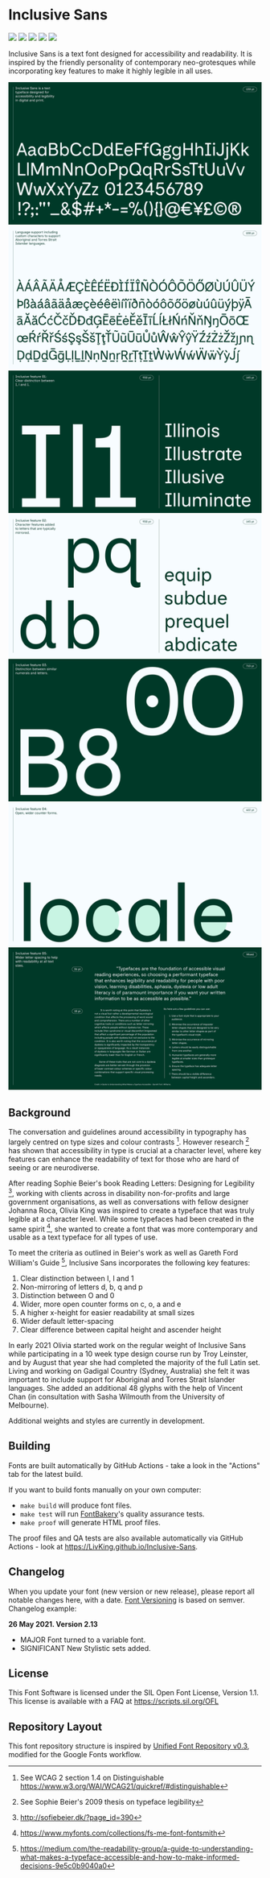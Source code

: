 
# Inclusive Sans

[![][Fontbakery]](https://LivKing.github.io/Inclusive-Sans/fontbakery/fontbakery-report.html)
[![][Universal]](https://LivKing.github.io/Inclusive-Sans/fontbakery/fontbakery-report.html)
[![][GF Profile]](https://LivKing.github.io/Inclusive-Sans/fontbakery/fontbakery-report.html)
[![][Outline Correctness]](https://LivKing.github.io/Inclusive-Sans/fontbakery/fontbakery-report.html)
[![][Shaping]](https://LivKing.github.io/Inclusive-Sans/fontbakery/fontbakery-report.html)

[Fontbakery]: https://img.shields.io/endpoint?url=https%3A%2F%2Fraw.githubusercontent.com%2FLivKing%2FInclusive-Sans%2Fgh-pages%2Fbadges%2Foverall.json
[GF Profile]: https://img.shields.io/endpoint?url=https%3A%2F%2Fraw.githubusercontent.com%2FLivKing%2FInclusive-Sans%2Fgh-pages%2Fbadges%2FGoogleFonts.json
[Outline Correctness]: https://img.shields.io/endpoint?url=https%3A%2F%2Fraw.githubusercontent.com%2FLivKing%2FInclusive-Sans%2Fgh-pages%2Fbadges%2FOutlineCorrectnessChecks.json
[Shaping]: https://img.shields.io/endpoint?url=https%3A%2F%2Fraw.githubusercontent.com%2FLivKing%2FInclusive-Sans%2Fgh-pages%2Fbadges%2FShapingChecks.json
[Universal]: https://img.shields.io/endpoint?url=https%3A%2F%2Fraw.githubusercontent.com%2FLivKing%2FInclusive-Sans%2Fgh-pages%2Fbadges%2FUniversal.json

Inclusive Sans is a text font designed for accessibility and readability. It is inspired by the friendly personality of contemporary neo-grotesques while incorporating key features to make it highly legible in all uses. 


![Sample Image](documentation/InclusiveSans.jpg)
![Sample Image](documentation/InclusiveSans2.jpg)
![Sample Image](documentation/InclusiveSans3.jpg)
![Sample Image](documentation/InclusiveSans4.jpg)
![Sample Image](documentation/InclusiveSans5.jpg)
![Sample Image](documentation/InclusiveSans6.jpg)
![Sample Image](documentation/InclusiveSans7.jpg)



## Background

The conversation and guidelines around accessibility in typography has largely centred on type sizes and colour contrasts [^1]. However research [^2] has shown that accessibility in type is crucial at a character level, where key features can enhance the readability of text for those who are hard of seeing or are neurodiverse. 

After reading Sophie Beier's book Reading Letters: Designing for Legibility [^3], working with clients across in disability non-for-profits and large government organisations, as well as conversations with fellow designer Johanna Roca, Olivia King was inspired to create a typeface that was truly legible at a character level. While some typefaces had been created in the same spirit [^4], she wanted to create a font that was more contemporary and usable as a text typeface for all types of use. 

To meet the criteria as outlined in Beier's work as well as Gareth Ford William's Guide [^5], Inclusive Sans incorporates the following key features:

1. Clear distinction between I, l and 1
2. Non-mirroring of letters d, b, q and p
3. Distinction between O and 0
4. Wider, more open counter forms on c, o, a and e
5. A higher x-height for easier readability at small sizes
6. Wider default letter-spacing 
7. Clear difference between capital height and ascender height

In early 2021 Olivia started work on the regular weight of Inclusive Sans while participating in a 10 week type design course run by Troy Leinster, and by August that year she had completed the majority of the full Latin set. Living and working on Gadigal Country (Sydney, Australia) she felt it was important to include support for Aboriginal and Torres Strait Islander languages. She added an additional 48 glyphs with the help of Vincent Chan (in consultation with Sasha Wilmouth from the University of Melbourne).

Additional weights and styles are currently in development.


[^1]: See WCAG 2 section 1.4 on Distinguishable https://www.w3.org/WAI/WCAG21/quickref/#distinguishable
[^2]: See Sophie Beier's 2009 thesis on typeface legibility
[^3]: http://sofiebeier.dk/?page_id=390
[^4]: https://www.myfonts.com/collections/fs-me-font-fontsmith
[^5]: https://medium.com/the-readability-group/a-guide-to-understanding-what-makes-a-typeface-accessible-and-how-to-make-informed-decisions-9e5c0b9040a0



## Building

Fonts are built automatically by GitHub Actions - take a look in the "Actions" tab for the latest build.

If you want to build fonts manually on your own computer:

* `make build` will produce font files.
* `make test` will run [FontBakery](https://github.com/googlefonts/fontbakery)'s quality assurance tests.
* `make proof` will generate HTML proof files.

The proof files and QA tests are also available automatically via GitHub Actions - look at https://LivKing.github.io/Inclusive-Sans.

## Changelog

When you update your font (new version or new release), please report all notable changes here, with a date.
[Font Versioning](https://github.com/googlefonts/gf-docs/tree/main/Spec#font-versioning) is based on semver. 
Changelog example:

**26 May 2021. Version 2.13**
- MAJOR Font turned to a variable font.
- SIGNIFICANT New Stylistic sets added.

## License

This Font Software is licensed under the SIL Open Font License, Version 1.1.
This license is available with a FAQ at
https://scripts.sil.org/OFL

## Repository Layout

This font repository structure is inspired by [Unified Font Repository v0.3](https://github.com/unified-font-repository/Unified-Font-Repository), modified for the Google Fonts workflow.
